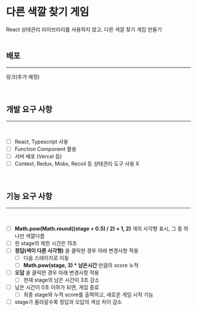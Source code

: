 # 다른 색깔 찾기 게임

React 상태관리 라이브러리를 사용하지 않고, 다른 색깔 찾기 게임 만들기
<br>
<br>

## 배포

<hr>
링크(추가 예정)
<br>
<br>
<br>

## 개발 요구 사항

<hr>
<br>

- [ ] React, Typescript 사용
- [ ] Function Component 활용
- [ ] 서버 배포 (Vercel 등)
- [ ] Context, Redux, Mobx, Recoil 등 상태관리 도구 사용 X
      <br>
      <br>
      <br>

## 기능 요구 사항

<hr>
<br>

- [ ] **Math.pow(Math.round((stage + 0.5) / 2) + 1, 2)** 개의 사각형 표시, 그 중 하나만 색깔다름
- [ ] 한 stage의 제한 시간은 15초
- [ ] **정답(색이 다른 사각형)** 을 클릭한 경우 아래 변경사항 적용
  - [ ] 다음 스테이지로 이동
  - [ ] **Math.pow(stage, 3) \* 남은시간** 만큼의 score 누적
- [ ] **오답** 을 클릭한 경우 아래 변경사항 적용
  - [ ] 현재 stage의 남은 시간이 3초 감소
- [ ] 남은 시간이 0초 이하가 되면, 게임 종료
  - [ ] 최종 stage와 누적 score를 출력하고, 새로운 게임 시작 가능
- [ ] stage가 올라갈수록 정답과 오답의 색상 차이 감소
